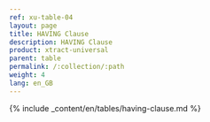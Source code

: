 ```yaml
---
ref: xu-table-04
layout: page
title: HAVING Clause
description: HAVING Clause
product: xtract-universal
parent: table
permalink: /:collection/:path
weight: 4
lang: en_GB
---
```

{% include _content/en/tables/having-clause.md  %}
